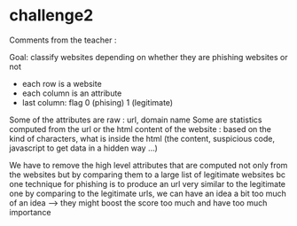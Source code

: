 # challenge2

Comments from the teacher : 

Goal: classify websites depending on whether they are phishing websites or not 
- each row is a website 
- each column is an attribute
- last column: flag 0 (phising) 1 (legitimate) 
  
Some of the attributes are raw : url, domain name 
Some are statistics computed from the url or the html content of the website : based on the kind of characters, what is inside the html (the content, suspicious code, javascript to get data in a hidden way …)

We have to remove the high level attributes that are computed not only from the websites but by comparing them to a large list of legitimate websites 
bc one technique for phishing is to produce an url very similar to the legitimate one 
by comparing to the legitimate urls, we can have an idea 
a bit too much of an idea --> they might boost the score too much and have too much importance 
